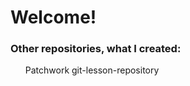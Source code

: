 <h1>Welcome!</h1>

<h3>Other repositories, what I created:</h3>
<ul>
  <ls>
    <a src="https://github.com/khajnal/patchwork.git">Patchwork</a>
  </ls>
  <ls>
    <a src="https://github.com/khajnal/git-lesson-repository.git">git-lesson-repository</a>
  </ls>
</ul>



